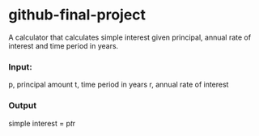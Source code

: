 # github-final-project
A calculator that calculates simple interest given principal, annual rate of interest and time period in years.

### Input:
   p, principal amount
   t, time period in years
   r, annual rate of interest
   
### Output
   simple interest = p*t*r
